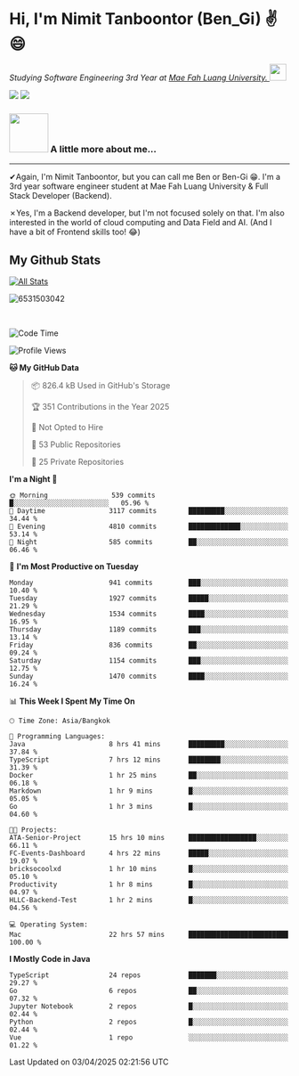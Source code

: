 # Hi, I'm Nimit Tanboontor (Ben_Gi) ✌😄
<p><em>Studying Software Engineering 3rd Year at <a href="https://en.mfu.ac.th/home.html"> Mae Fah Luang University.
</a><img src="https://media.giphy.com/media/WUlplcMpOCEmTGBtBW/giphy.gif" width="30"> </em></p>


[![](https://img.shields.io/badge/linkedin-%230077B5.svg?style=for-the-badge&logo=linkedin)]([https://www.linkedin.com/in/thanaphoom-babparn/](https://www.linkedin.com/in/nimit-tanbooutor-798139246/))
[![](https://img.shields.io/badge/Medium-12100E?style=for-the-badge&logo=medium&logoColor=white)](https://medium.com/@nimittanbooutor)

### <img src="https://media.giphy.com/media/VgCDAzcKvsR6OM0uWg/giphy.gif" width="70"> A little more about me...  

<hr> <!-- Horizontal line -->

&#10004;Again, I'm Nimit Tanboontor, but you can call me Ben or Ben-Gi 😁. I'm a 3rd year software engineer student at Mae Fah Luang University & Full Stack Developer (Backend).

&#10007;Yes, I'm a Backend developer, but I'm not focused solely on that. I'm also interested in the world of cloud computing and Data Field and AI. (And I have a bit of Frontend skills too! 😂)


## My Github Stats

[![All Stats](https://github-readme-stats.vercel.app/api?username=6531503042&show_icons=true&theme=algolia)](https://github.com/6531503042)

<p><img align="center" src="https://github-readme-streak-stats.herokuapp.com/?user=6531503042&" alt="6531503042" /></p>

<br />


<!--START_SECTION:waka-->
![Code Time](http://img.shields.io/badge/Code%20Time-429%20hrs%2014%20mins-blue)

![Profile Views](http://img.shields.io/badge/Profile%20Views-2-blue)

**🐱 My GitHub Data** 

> 📦 826.4 kB Used in GitHub's Storage 
 > 
> 🏆 351 Contributions in the Year 2025
 > 
> 🚫 Not Opted to Hire
 > 
> 📜 53 Public Repositories 
 > 
> 🔑 25 Private Repositories 
 > 
**I'm a Night 🦉** 

```text
🌞 Morning                539 commits         █░░░░░░░░░░░░░░░░░░░░░░░░   05.96 % 
🌆 Daytime                3117 commits        █████████░░░░░░░░░░░░░░░░   34.44 % 
🌃 Evening                4810 commits        █████████████░░░░░░░░░░░░   53.14 % 
🌙 Night                  585 commits         ██░░░░░░░░░░░░░░░░░░░░░░░   06.46 % 
```
📅 **I'm Most Productive on Tuesday** 

```text
Monday                   941 commits         ███░░░░░░░░░░░░░░░░░░░░░░   10.40 % 
Tuesday                  1927 commits        █████░░░░░░░░░░░░░░░░░░░░   21.29 % 
Wednesday                1534 commits        ████░░░░░░░░░░░░░░░░░░░░░   16.95 % 
Thursday                 1189 commits        ███░░░░░░░░░░░░░░░░░░░░░░   13.14 % 
Friday                   836 commits         ██░░░░░░░░░░░░░░░░░░░░░░░   09.24 % 
Saturday                 1154 commits        ███░░░░░░░░░░░░░░░░░░░░░░   12.75 % 
Sunday                   1470 commits        ████░░░░░░░░░░░░░░░░░░░░░   16.24 % 
```


📊 **This Week I Spent My Time On** 

```text
🕑︎ Time Zone: Asia/Bangkok

💬 Programming Languages: 
Java                     8 hrs 41 mins       █████████░░░░░░░░░░░░░░░░   37.84 % 
TypeScript               7 hrs 12 mins       ████████░░░░░░░░░░░░░░░░░   31.39 % 
Docker                   1 hr 25 mins        ██░░░░░░░░░░░░░░░░░░░░░░░   06.18 % 
Markdown                 1 hr 9 mins         █░░░░░░░░░░░░░░░░░░░░░░░░   05.05 % 
Go                       1 hr 3 mins         █░░░░░░░░░░░░░░░░░░░░░░░░   04.60 % 

🐱‍💻 Projects: 
ATA-Senior-Project       15 hrs 10 mins      █████████████████░░░░░░░░   66.11 % 
FC-Events-Dashboard      4 hrs 22 mins       █████░░░░░░░░░░░░░░░░░░░░   19.07 % 
bricksocoolxd            1 hr 10 mins        █░░░░░░░░░░░░░░░░░░░░░░░░   05.10 % 
Productivity             1 hr 8 mins         █░░░░░░░░░░░░░░░░░░░░░░░░   04.97 % 
HLLC-Backend-Test        1 hr 2 mins         █░░░░░░░░░░░░░░░░░░░░░░░░   04.56 % 

💻 Operating System: 
Mac                      22 hrs 57 mins      █████████████████████████   100.00 % 
```

**I Mostly Code in Java** 

```text
TypeScript               24 repos            ███████░░░░░░░░░░░░░░░░░░   29.27 % 
Go                       6 repos             ██░░░░░░░░░░░░░░░░░░░░░░░   07.32 % 
Jupyter Notebook         2 repos             █░░░░░░░░░░░░░░░░░░░░░░░░   02.44 % 
Python                   2 repos             █░░░░░░░░░░░░░░░░░░░░░░░░   02.44 % 
Vue                      1 repo              ░░░░░░░░░░░░░░░░░░░░░░░░░   01.22 % 
```




 Last Updated on 03/04/2025 02:21:56 UTC
<!--END_SECTION:waka-->
